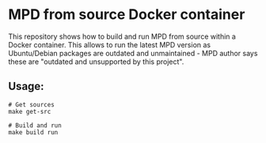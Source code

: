 MPD from source Docker container
================================

This repository shows how to build and run MPD from source within a Docker container.
This allows to run the latest MPD version as Ubuntu/Debian packages are outdated and 
unmaintained - MPD author says these are "outdated and unsupported by this project". 

Usage:
------

```
# Get sources 
make get-src

# Build and run
make build run
```
